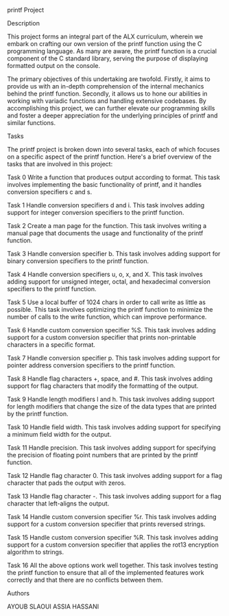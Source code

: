printf Project

Description

This project forms an integral part of the ALX curriculum, wherein we embark on crafting our own version of the printf function using the C programming language. As many are aware, the printf function is a crucial component of the C standard library, serving the purpose of displaying formatted output on the console.

The primary objectives of this undertaking are twofold. Firstly, it aims to provide us with an in-depth comprehension of the internal mechanics behind the printf function. Secondly, it allows us to hone our abilities in working with variadic functions and handling extensive codebases. By accomplishing this project, we can further elevate our programming skills and foster a deeper appreciation for the underlying principles of printf and similar functions.

Tasks

The printf project is broken down into several tasks, each of which focuses on a specific aspect of the printf function. Here's a brief overview of the tasks that are involved in this project:

Task 0
Write a function that produces output according to format. This task involves implementing the basic functionality of printf, and it handles conversion specifiers c and s.

Task 1
Handle conversion specifiers d and i. This task involves adding support for integer conversion specifiers to the printf function.

Task 2
Create a man page for the function. This task involves writing a manual page that documents the usage and functionality of the printf function.

Task 3
Handle conversion specifier b. This task involves adding support for binary conversion specifiers to the printf function.

Task 4
Handle conversion specifiers u, o, x, and X. This task involves adding support for unsigned integer, octal, and hexadecimal conversion specifiers to the printf function.

Task 5
Use a local buffer of 1024 chars in order to call write as little as possible. This task involves optimizing the printf function to minimize the number of calls to the write function, which can improve performance.

Task 6
Handle custom conversion specifier %S. This task involves adding support for a custom conversion specifier that prints non-printable characters in a specific format.

Task 7
Handle conversion specifier p. This task involves adding support for pointer address conversion specifiers to the printf function.

Task 8
Handle flag characters +, space, and #. This task involves adding support for flag characters that modify the formatting of the output.

Task 9
Handle length modifiers l and h. This task involves adding support for length modifiers that change the size of the data types that are printed by the printf function.

Task 10
Handle field width. This task involves adding support for specifying a minimum field width for the output.

Task 11
Handle precision. This task involves adding support for specifying the precision of floating point numbers that are printed by the printf function.

Task 12
Handle flag character 0. This task involves adding support for a flag character that pads the output with zeros.

Task 13
Handle flag character -. This task involves adding support for a flag character that left-aligns the output.

Task 14
Handle custom conversion specifier %r. This task involves adding support for a custom conversion specifier that prints reversed strings.

Task 15
Handle custom conversion specifier %R. This task involves adding support for a custom conversion specifier that applies the rot13 encryption algorithm to strings.

Task 16
All the above options work well together. This task involves testing the printf function to ensure that all of the implemented features work correctly and that there are no conflicts between them.

Authors

AYOUB SLAOUI
ASSIA HASSANI
